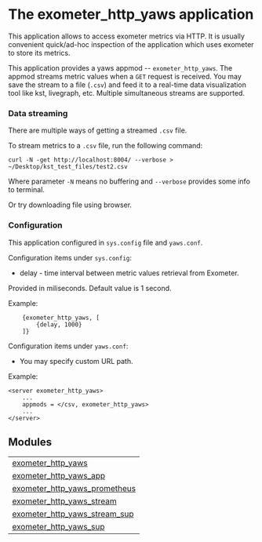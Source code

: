 

# The exometer_http_yaws application #

This application allows to access exometer metrics via HTTP.
It is usually convenient quick/ad-hoc inspection of the application
which uses exometer to store its metrics.

This application provides a yaws appmod -- `exometer_http_yaws`.
The appmod streams metric values when a `GET` request is received.
You may save the stream to a file (`.csv`) and feed it to a real-time
data visualization tool like kst, livegraph, etc.
Multiple simultaneous streams are supported.


### <a name="Data_streaming">Data streaming</a> ###

There are multiple ways of getting a streamed `.csv` file.

To stream metrics to a `.csv` file, run the following command:

```
curl -N -get http://localhost:8004/ --verbose > ~/Desktop/kst_test_files/test2.csv
```

Where parameter `-N` means no buffering and `--verbose` provides some info to terminal.

Or try downloading file using browser.


### <a name="Configuration">Configuration</a> ###

This application configured in `sys.config` file and `yaws.conf`.

Configuration items under `sys.config`:

* delay - time interval between metric values retrieval from Exometer.

Provided in miliseconds. Default value is 1 second.

Example:

```
    {exometer_http_yaws, [
        {delay, 1000}
    ]}
```

Configuration items under `yaws.conf`:

* You may specify custom URL path.

Example:

```
<server exometer_http_yaws>
    ...
    appmods = </csv, exometer_http_yaws>
    ...
</server>
```


## Modules ##


<table width="100%" border="0" summary="list of modules">
<tr><td><a href="exometer_http_yaws.md" class="module">exometer_http_yaws</a></td></tr>
<tr><td><a href="exometer_http_yaws_app.md" class="module">exometer_http_yaws_app</a></td></tr>
<tr><td><a href="exometer_http_yaws_prometheus.md" class="module">exometer_http_yaws_prometheus</a></td></tr>
<tr><td><a href="exometer_http_yaws_stream.md" class="module">exometer_http_yaws_stream</a></td></tr>
<tr><td><a href="exometer_http_yaws_stream_sup.md" class="module">exometer_http_yaws_stream_sup</a></td></tr>
<tr><td><a href="exometer_http_yaws_sup.md" class="module">exometer_http_yaws_sup</a></td></tr></table>


